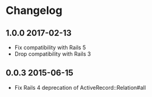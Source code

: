 # Changelog

## 1.0.0 2017-02-13

* Fix compatibility with Rails 5
* Drop compatibility with Rails 3

## 0.0.3 2015-06-15

* Fix Rails 4 deprecation of ActiveRecord::Relation#all
